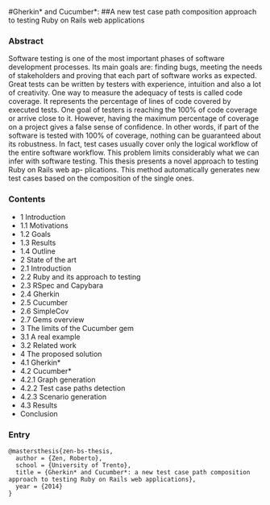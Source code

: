 #Gherkin\* and Cucumber\*:
##A new test case path composition approach to testing Ruby on Rails web applications

### Abstract

Software testing is one of the most important phases of software development processes. Its main goals are: finding bugs, meeting the needs of stakeholders and proving that each part of software works as expected.
Great tests can be written by testers with experience, intuition and also a lot of creativity. One way to measure the adequacy of tests is called code coverage. It represents the percentage of lines of code covered by executed tests. One goal of testers is reaching the 100% of code coverage or arrive close to it. However, having the maximum percentage of coverage on a project gives a false sense of confidence. In other words, if part of the software is tested with 100% of coverage, nothing can be guaranteed about its robustness. In fact, test cases usually cover only the logical workflow of the entire software workflow. This problem limits considerably what we can infer with software testing.
This thesis presents a novel approach to testing Ruby on Rails web ap- plications. This method automatically generates new test cases based on the composition of the single ones.

### Contents

- 1 Introduction
- 1.1 Motivations
- 1.2 Goals
- 1.3 Results
- 1.4 Outline
- 2 State of the art
- 2.1 Introduction
- 2.2 Ruby and its approach to testing
- 2.3 RSpec and Capybara
- 2.4 Gherkin
- 2.5 Cucumber
- 2.6 SimpleCov
- 2.7 Gems overview
- 3 The limits of the Cucumber gem
- 3.1 A real example
- 3.2 Related work
- 4 The proposed solution
- 4.1 Gherkin*
- 4.2 Cucumber*
- 4.2.1 Graph generation
- 4.2.2 Test case paths detection
- 4.2.3 Scenario generation
- 4.3 Results
- Conclusion

### Entry

```
@mastersthesis{zen-bs-thesis,
  author = {Zen, Roberto},
  school = {University of Trento},
  title = {Gherkin* and Cucumber*: a new test case path composition approach to testing Ruby on Rails web applications},
  year = {2014}
}
```
